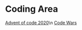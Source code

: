 # Coding Area

[Advent of code 2020](https://adventofcode.com/2020)\n
[Code Wars](https://www.codewars.com/)
